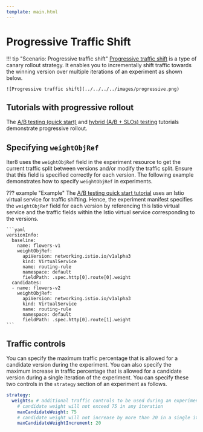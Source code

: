 ```yaml
---
template: main.html
---
```


# Progressive Traffic Shift

!!! tip "Scenario: Progressive traffic shift"
    [Progressive traffic shift](../../../../concepts/buildingblocks/#rollout-strategy) is a type of canary rollout strategy. It enables you to incrementally shift traffic towards the winning version over multiple iterations of an experiment as shown below.

    ![Progressive traffic shift](../../../../images/progressive.png)

## Tutorials with progressive rollout

The [A/B testing (quick start)](../../../../getting-started/quick-start/kfserving/tutorial) and [hybrid (A/B + SLOs) testing](../../testing-strategies/hybrid) tutorials demonstrate progressive rollout.

## Specifying `weightObjRef`

Iter8 uses the `weightObjRef` field in the experiment resource to get the current traffic split between versions and/or modify the traffic split. Ensure that this field is specified correctly for each version. The following example demonstrates how to specify `weightObjRef` in experiments.

??? example "Example"
    The [A/B testing quick start tutorial](../../../../getting-started/quick-start/kfserving/tutorial/#5-launch-experiment) uses an Istio virtual service for traffic shifting. Hence, the experiment manifest specifies the `weightObjRef` field for each version by referencing this Istio virtual service and the traffic fields within the Istio virtual service corresponding to the versions.

    ```yaml
    versionInfo:
      baseline:
        name: flowers-v1
        weightObjRef:
          apiVersion: networking.istio.io/v1alpha3
          kind: VirtualService
          name: routing-rule
          namespace: default
          fieldPath: .spec.http[0].route[0].weight      
      candidates:
      - name: flowers-v2
        weightObjRef:
          apiVersion: networking.istio.io/v1alpha3
          kind: VirtualService
          name: routing-rule
          namespace: default
          fieldPath: .spec.http[0].route[1].weight 
    ```

## Traffic controls

You can specify the maximum traffic percentage that is allowed for a candidate version during the experiment. You can also specify the maximum increase in traffic percentage that is allowed for a candidate version during a single iteration of the experiment. You can specify these two controls in the `strategy` section of an experiment as follows.

```yaml
strategy:
  weights: # additional traffic controls to be used during an experiment
    # candidate weight will not exceed 75 in any iteration
    maxCandidateWeight: 75
    # candidate weight will not increase by more than 20 in a single iteration
    maxCandidateWeightIncrement: 20
```